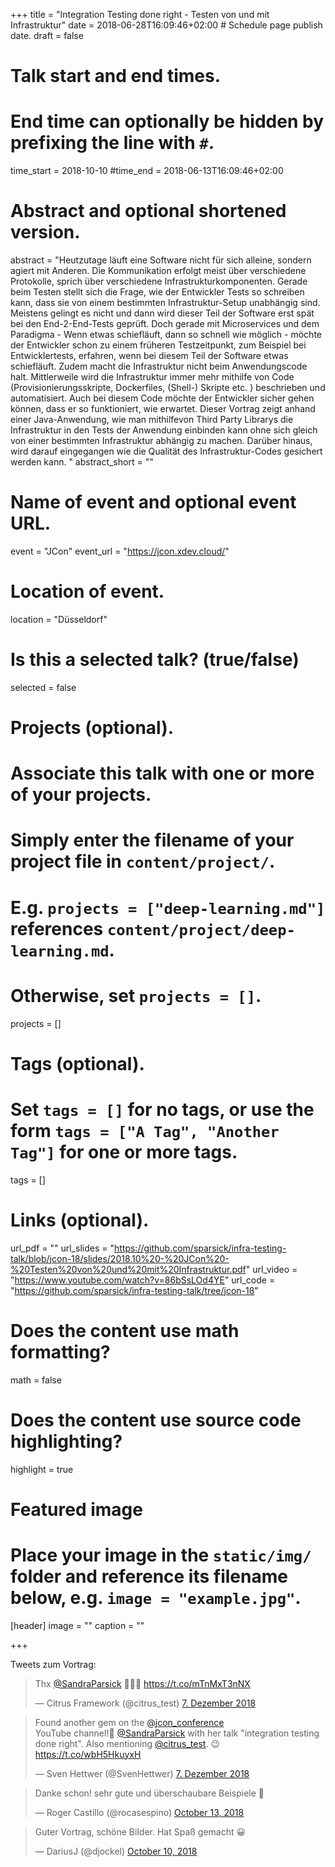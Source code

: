 +++
title = "Integration Testing done right - Testen von und mit Infrastruktur"
date = 2018-06-28T16:09:46+02:00  # Schedule page publish date.
draft = false

# Talk start and end times.
#   End time can optionally be hidden by prefixing the line with `#`.
time_start = 2018-10-10
#time_end = 2018-06-13T16:09:46+02:00

# Abstract and optional shortened version.
abstract = "Heutzutage läuft eine Software nicht für sich alleine, sondern agiert mit Anderen. Die Kommunikation erfolgt meist über verschiedene Protokolle, sprich über verschiedene Infrastrukturkomponenten. Gerade beim Testen stellt sich die Frage, wie der Entwickler Tests so schreiben kann, dass sie von einem bestimmten Infrastruktur-Setup unabhängig sind. Meistens gelingt es nicht und dann wird dieser Teil der Software erst spät bei den End-2-End-Tests geprüft. Doch gerade mit Microservices und dem Paradigma - Wenn etwas schiefläuft, dann so schnell wie möglich - möchte der Entwickler schon zu einem früheren Testzeitpunkt, zum Beispiel bei Entwicklertests, erfahren, wenn bei diesem Teil der Software etwas schiefläuft. Zudem macht die Infrastruktur nicht beim Anwendungscode halt. Mittlerweile wird die Infrastruktur immer mehr mithilfe von Code (Provisionierungsskripte, Dockerfiles, (Shell-) Skripte etc. ) beschrieben und automatisiert. Auch bei diesem Code möchte der Entwickler sicher gehen können, dass er so funktioniert, wie erwartet. Dieser Vortrag zeigt anhand einer Java-Anwendung, wie man mithilfevon Third Party Librarys die Infrastruktur in den Tests der Anwendung einbinden kann ohne sich gleich von einer bestimmten Infrastruktur abhängig zu machen. Darüber hinaus, wird darauf eingegangen wie die Qualität des Infrastruktur-Codes gesichert werden kann. "
abstract_short = ""

# Name of event and optional event URL.
event = "JCon"
event_url = "https://jcon.xdev.cloud/"

# Location of event.
location = "Düsseldorf"

# Is this a selected talk? (true/false)
selected = false

# Projects (optional).
#   Associate this talk with one or more of your projects.
#   Simply enter the filename of your project file in `content/project/`.
#   E.g. `projects = ["deep-learning.md"]` references `content/project/deep-learning.md`.
#   Otherwise, set `projects = []`.
projects = []

# Tags (optional).
#   Set `tags = []` for no tags, or use the form `tags = ["A Tag", "Another Tag"]` for one or more tags.
tags = []

# Links (optional).
url_pdf = ""
url_slides = "https://github.com/sparsick/infra-testing-talk/blob/jcon-18/slides/2018.10%20-%20JCon%20-%20Testen%20von%20und%20mit%20Infrastruktur.pdf"
url_video = "https://www.youtube.com/watch?v=86bSsLOd4YE"
url_code = "https://github.com/sparsick/infra-testing-talk/tree/jcon-18"

# Does the content use math formatting?
math = false

# Does the content use source code highlighting?
highlight = true

# Featured image
# Place your image in the `static/img/` folder and reference its filename below, e.g. `image = "example.jpg"`.
[header]
image = ""
caption = ""

+++

Tweets zum Vortrag:

<blockquote class="twitter-tweet" data-lang="de"><p lang="und" dir="ltr">Thx <a href="https://twitter.com/SandraParsick?ref_src=twsrc%5Etfw">@SandraParsick</a> 🎉🍋🤘 <a href="https://t.co/mTnMxT3nNX">https://t.co/mTnMxT3nNX</a></p>&mdash; Citrus Framework (@citrus_test) <a href="https://twitter.com/citrus_test/status/1071025426334670848?ref_src=twsrc%5Etfw">7. Dezember 2018</a></blockquote>
<script async src="https://platform.twitter.com/widgets.js" charset="utf-8"></script>


<blockquote class="twitter-tweet" data-lang="de"><p lang="en" dir="ltr">Found another gem on the <a href="https://twitter.com/jcon_conference?ref_src=twsrc%5Etfw">@jcon_conference</a><br>YouTube channel!💪 <a href="https://twitter.com/SandraParsick?ref_src=twsrc%5Etfw">@SandraParsick</a> with her talk &quot;integration testing done right&quot;. Also mentioning <a href="https://twitter.com/citrus_test?ref_src=twsrc%5Etfw">@citrus_test</a>. 😉 <a href="https://t.co/wbH5HkuyxH">https://t.co/wbH5HkuyxH</a></p>&mdash; Sven Hettwer (@SvenHettwer) <a href="https://twitter.com/SvenHettwer/status/1071025144917839872?ref_src=twsrc%5Etfw">7. Dezember 2018</a></blockquote>
<script async src="https://platform.twitter.com/widgets.js" charset="utf-8"></script>


<blockquote class="twitter-tweet" data-partner="tweetdeck"><p lang="de" dir="ltr">Danke schon! sehr gute und überschaubare Beispiele 👏</p>&mdash; Roger Castillo (@rocasespino) <a href="https://twitter.com/rocasespino/status/1051029782174081026?ref_src=twsrc%5Etfw">October 13, 2018</a></blockquote>
<script async src="https://platform.twitter.com/widgets.js" charset="utf-8"></script>

<blockquote class="twitter-tweet" data-partner="tweetdeck"><p lang="de" dir="ltr">Guter Vortrag, schöne Bilder. Hat Spaß gemacht 😀</p>&mdash; DariusJ (@djockel) <a href="https://twitter.com/djockel/status/1050042380831870976?ref_src=twsrc%5Etfw">October 10, 2018</a></blockquote>
<script async src="https://platform.twitter.com/widgets.js" charset="utf-8"></script>
